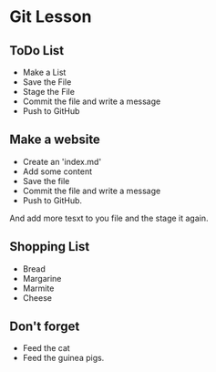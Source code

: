 # Git Lesson


## ToDo List

* Make a List
* Save the File
* Stage the File
* Commit the file and write a message 
* Push to GitHub

## Make a website

* Create an 'index.md'
* Add some content 
* Save the file 
* Commit the file and write a message
* Push to GitHub.  

And add more tesxt to you file and the stage it again.

## Shopping List

* Bread 
* Margarine
* Marmite
* Cheese 

## Don't forget 
* Feed the cat 
* Feed the guinea pigs.

